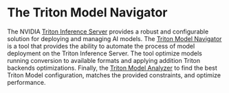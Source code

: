 <!--
Copyright (c) 2021, NVIDIA CORPORATION. All rights reserved.

Licensed under the Apache License, Version 2.0 (the "License");
you may not use this file except in compliance with the License.
You may obtain a copy of the License at

    http://www.apache.org/licenses/LICENSE-2.0

Unless required by applicable law or agreed to in writing, software
distributed under the License is distributed on an "AS IS" BASIS,
WITHOUT WARRANTIES OR CONDITIONS OF ANY KIND, either express or implied.
See the License for the specific language governing permissions and
limitations under the License.
-->
# The Triton Model Navigator

The NVIDIA [Triton Inference Server](https://github.com/triton-inference-server) provides a robust and configurable solution for deploying and managing AI models. The [Triton
Model Navigator](https://github.com/triton-inference-server/model_navigator) is a tool that provides the ability to automate the process of model deployment on the Triton Inference Server.
The tool optimize models running conversion to available formats and applying addition Triton backends optimizations. Finally, the [Triton Model Analyzer](https://github.com/triton-inference-server/model_analyzer)
to find the best Triton Model configuration, matches the provided constraints, and optimize performance.

